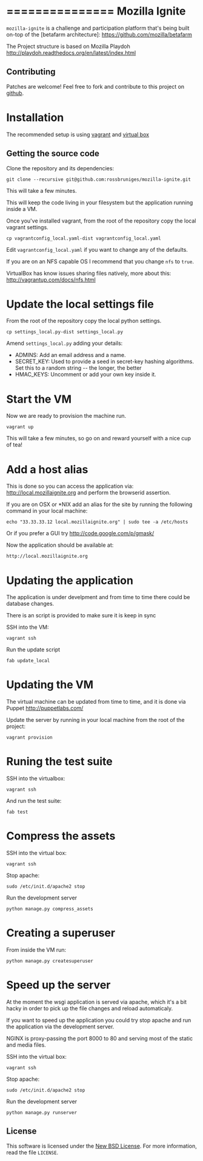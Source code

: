 ===============
Mozilla Ignite
===============

``mozilla-ignite`` is a challenge and participation platform that's being built on-top of the [betafarm architecture]: https://github.com/mozilla/betafarm

The Project structure is based on Mozilla Playdoh http://playdoh.readthedocs.org/en/latest/index.html


Contributing
------------

Patches are welcome! Feel free to fork and contribute to this project on
[github][gh-betafarm].

[gh-betafarm]: https://github.com/rossbruniges/mozilla-ignite


Installation
============

The recommended setup is using [vagrant](http://vagrantup.com/) and [virtual box](https://www.virtualbox.org/wiki/Downloads)


Getting the source code
-----------------------

Clone the repository and its dependencies:

    git clone --recursive git@github.com:rossbruniges/mozilla-ignite.git

This will take a few minutes.

This will keep the code living in your filesystem but the application running inside a VM.

Once you've installed vagrant, from the root of the repository copy the local vagrant settings.

    cp vagrantconfig_local.yaml-dist vagrantconfig_local.yaml

Edit ``vagrantconfig_local.yaml`` if you want to change any of the defaults.

If you are on an NFS capable OS I recommend that you change ``nfs`` to ``true``.

VirtualBox has know issues sharing files natively, more about this: http://vagrantup.com/docs/nfs.html


Update the local settings file
==============================

From the root of the repository copy the local python settings.

    cp settings_local.py-dist settings_local.py

Amend ``settings_local.py``  adding your details:

- ADMINS: Add an email address and a name.
- SECRET_KEY: Used to provide a seed in secret-key hashing algorithms. Set this to a random string -- the longer, the better
- HMAC_KEYS: Uncomment or add your own key inside it.


Start the VM
============

Now we are ready to provision the machine run.

    vagrant up

This will take a few minutes, so go on and reward yourself with a nice cup of tea!


Add a host alias
================

This is done so you can access the application via: http://local.mozillaignite.org and perform the browserid assertion.

If you are on OSX or *NIX add an alias for the site by running the following command in your local machine:

    echo "33.33.33.12 local.mozillaignite.org" | sudo tee -a /etc/hosts

Or if you prefer a GUI try http://code.google.com/p/gmask/

Now the application should be available at:

    http://local.mozillaignite.org


Updating the application
========================

The application is under develpment and from time to time there could be database changes.

There is an script is provided to make sure it is keep in sync

SSH into the VM:

    vagrant ssh

Run the update script

    fab update_local


Updating the VM
===============

The virtual machine can be updated from time to time, and it is done via Puppet http://puppetlabs.com/

Update the server by running in your local machine from the root of the project:

    vagrant provision


Runing the test suite
=====================

SSH into the virtualbox:

    vagrant ssh

And run the test suite:

    fab test

Compress the assets
===================

SSH into the virtual box:

    vagrant ssh

Stop apache:

    sudo /etc/init.d/apache2 stop

Run the development server

    python manage.py compress_assets


Creating a superuser
====================

From inside the VM run:

    python manage.py createsuperuser


Speed up the server
===================

At the moment the wsgi application is served via apache, which it's a bit hacky in order to pick up the file changes and reload automaticaly.

If you want to speed up the application you could try stop apache and run the application via the development server.

NGINX is proxy-passing the port 8000 to 80 and serving most of the static and media  files.

SSH into the virtual box:

    vagrant ssh

Stop apache:

    sudo /etc/init.d/apache2 stop

Run the development server

    python manage.py runserver


License
-------
This software is licensed under the [New BSD License][BSD]. For more
information, read the file ``LICENSE``.

[BSD]: http://creativecommons.org/licenses/BSD/

